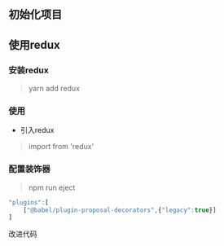 ## 初始化项目
## 使用redux
### 安装redux
> yarn add redux
### 使用
* 引入redux 
> import  from 'redux'

### 配置装饰器
> npm run eject
```js
"plugins":[
    ["@babel/plugin-proposal-decorators",{"legacy":true}]
]
```
改进代码
